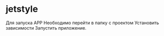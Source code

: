 # jetstyle

Для запуска APP 
Необходимо перейти в папку с проектом
Установить зависимости
Запустить приложение.
